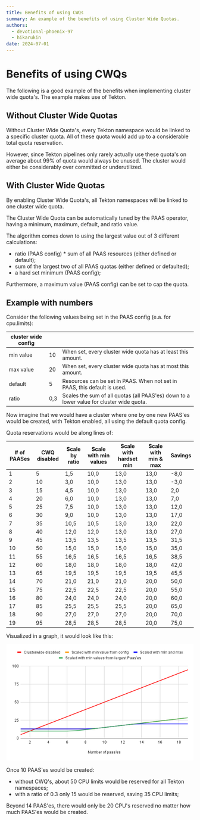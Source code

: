 ```yaml
---
title: Benefits of using CWQs
summary: An example of the benefits of using Cluster Wide Quotas.
authors:
  - devotional-phoenix-97
  - hikarukin
date: 2024-07-01
---
```


Benefits of using CWQs
======================

The following is a good example of the benefits when implementing cluster wide
quota's. The example makes use of Tekton.

Without Cluster Wide Quotas
---------------------------

Without Cluster Wide Quota's, every Tekton namespace would be linked to a specific
cluster quota. All of these quota would add up to a considerable total quota
reservation.

However, since Tekton pipelines only rarely actually use these quota's on average
about 99% of quota would always be unused. The cluster would either be considerably
over committed or underutilized.

With Cluster Wide Quotas
------------------------

By enabling Cluster Wide Quota's, all Tekton namespaces will be linked to one
cluster wide quota.

The Cluster Wide Quota can be automatically tuned by the PAAS operator, having a
minimum, maximum, default, and ratio value.

The algorithm comes down to using the largest value out of 3 different calculations:

- ratio (PAAS config) * sum of all PAAS resources (either defined or default);
- sum of the largest two of all PAAS quotas (either defined or defaulted);
- a hard set minimum (PAAS config);

Furthermore, a maximum value (PAAS config) can be set to cap the quota.

Example with numbers
--------------------

Consider the following values being set in the PAAS config (e.a. for cpu.limits):

| cluster wide config |     |                                                                                          |
|---------------------|-----|------------------------------------------------------------------------------------------|
| min value           |  10 | When set, every cluster wide quota has at least this amount.                             |
| max value           |  20 | When set, every cluster wide quota has at most this amount.                              |
| default             |   5 | Resources can be set in PAAS. When not set in PAAS, this default is used.                |
| ratio               | 0,3 | Scales the sum of all quotas (all PAAS'es) down to a lower value for cluster wide quota. |

Now imagine that we would have a cluster where one by one new PAAS'es would be
created, with Tekton enabled, all using the default quota config.

Quota reservations would be along lines of:

| # of PAASes | CWQ disabled | Scale by ratio | Scale with min values | Scale with hardset min | Scale with min & max | Savings |
|-------------|--------------|----------------|-----------------------|------------------------|----------------------|---------|
|           1 |            5 |            1,5 |                  10,0 |                   13,0 |                 13,0 |    -8,0 |
|           2 |           10 |            3,0 |                  10,0 |                   13,0 |                 13,0 |    -3,0 |
|           3 |           15 |            4,5 |                  10,0 |                   13,0 |                 13,0 |     2,0 |
|           4 |           20 |            6,0 |                  10,0 |                   13,0 |                 13,0 |     7,0 |
|           5 |           25 |            7,5 |                  10,0 |                   13,0 |                 13,0 |    12,0 |
|           6 |           30 |            9,0 |                  10,0 |                   13,0 |                 13,0 |    17,0 |
|           7 |           35 |           10,5 |                  10,5 |                   13,0 |                 13,0 |    22,0 |
|           8 |           40 |           12,0 |                  12,0 |                   13,0 |                 13,0 |    27,0 |
|           9 |           45 |           13,5 |                  13,5 |                   13,5 |                 13,5 |    31,5 |
|          10 |           50 |           15,0 |                  15,0 |                   15,0 |                 15,0 |    35,0 |
|          11 |           55 |           16,5 |                  16,5 |                   16,5 |                 16,5 |    38,5 |
|          12 |           60 |           18,0 |                  18,0 |                   18,0 |                 18,0 |    42,0 |
|          13 |           65 |           19,5 |                  19,5 |                   19,5 |                 19,5 |    45,5 |
|          14 |           70 |           21,0 |                  21,0 |                   21,0 |                 20,0 |    50,0 |
|          15 |           75 |           22,5 |                  22,5 |                   22,5 |                 20,0 |    55,0 |
|          16 |           80 |           24,0 |                  24,0 |                   24,0 |                 20,0 |    60,0 |
|          17 |           85 |           25,5 |                  25,5 |                   25,5 |                 20,0 |    65,0 |
|          18 |           90 |           27,0 |                  27,0 |                   27,0 |                 20,0 |    70,0 |
|          19 |           95 |           28,5 |                  28,5 |                   28,5 |                 20,0 |    75,0 |

Visualized in a graph, it would look like this:

![visualized in a graph](./clusterwide_quota.png)

Once 10 PAAS'es would be created:

- without CWQ's, about 50 CPU limits would be reserved for all Tekton namespaces;
- with a ratio of 0.3 only 15 would be reserved, saving 35 CPU limits;

Beyond 14 PAAS'es, there would only be 20 CPU's reserved no matter how much PAAS'es
would be created.
